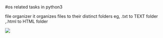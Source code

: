 
#os related tasks in python3


file organizer it organizes files to their distinct folders eg, .txt to TEXT folder ,.html to HTML folder

![](https://github.com/addddd123/os-ubuntu--level-in-py/blob/Project-simples/a1.png)
